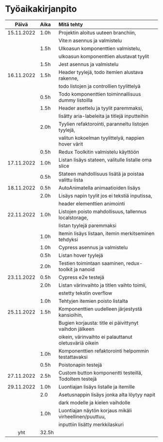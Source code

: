 # Työaikakirjanpito

|   Päivä    | Aika  | Mitä tehty                                             |
| :--------: | :---- | :----------------------------------------------------- |
| 15.11.2022 | 1.0h  | Projektin aloitus uuteen branchiin,                    |
|            |       | Vite:n asennus ja valmistelu                           |
|            | 1.5h  | Ulkoasun komponenttien valmistelu,                     |
|            |       | ulkoasun komponenttien alustavat tyylit                |
|            | 1.5h  | Jest asennus ja valmistelu                             |
| 16.11.2022 | 1.5h  | Header tyylejä, todo itemien alustava rakenne,         |
|            |       | todo listojen ja controllien tyylittelyä               |
|            | 0.5h  | Todo komponenttien toiminnallisuus dummy listoilla     |
|            | 1.5h  | Header asettelu ja tyylit paremmaksi,                  |
|            |       | lisätty aria-labeleita ja titlejä inputteihin          |
|            | 2.0h  | Tyylien refaktorointi, paranneltu listojen tyylejä,    |
|            |       | valitun kokoelman tyylittelyä, nappien hover värit     |
|            | 0.5h  | Redux Toolkitin valmistelu käyttöön                    |
| 17.11.2022 | 1.0h  | Listan lisäys stateen, valitulle listalle oma slice    |
|            | 0.5h  | Stateen mahdollisuus lisätä ja poistaa valittu lista   |
| 18.11.2022 | 0.5h  | AutoAnimatella animaatioiden lisäys                    |
|            | 2.0h  | Lisäys napin tyylit jos ei tekstiä inputissa,          |
|            |       | header elementtien animointi                           |
| 22.11.2022 | 1.0h  | Listojen poisto mahdollisuus, tallennus localstorage,  |
|            |       | listan tyylejä paremmaksi                              |
|            | 1.0h  | Itemin lisäys listaan, itemin merkitseminen tehdyksi   |
|            | 1.0h  | Cypress asennus ja valmistelu                          |
|            | 0.5h  | Listan hover tyylejä                                   |
|            | 2.0h  | Testien toimintaan saaminen, redux-toolkit ja nanoid   |
| 23.11.2022 | 0.5h  | Cypress e2e testejä                                    |
|            | 2.0h  | Listan värinvaihto ja titlen vaihto toimii,            |
|            |       | estetty tekstin overflow                               |
|            | 1.0h  | Tehtyjen itemien poisto listalta                       |
| 25.11.2022 | 1.5h  | Komponenttien uudelleen järjestystä kansioihin,        |
|            |       | Bugien korjausta: title ei päivittynyt vaihdon jälkeen |
|            |       | oikein, värinvaihto ei palauttanut oletusväriä oikein  |
|            | 1.0h  | Komponenttien refaktorointi helpommin testattavaksi    |
|            | 0.5h  | Poistonapin testejä                                    |
| 27.11.2022 | 2.5h  | Custom button komponentti testeillä, TodoItem testejä  |
| 29.11.2022 | 1.0h  | Luontiajan lisäys listalle ja itemille                 |
|            | 2.0   | Asetusnappin lisäys jonka alta löytyy napit            |
|            |       | dark modelle ja kielen vaihdolle                       |
|            | 1.0h  | Luontiajan näytön korjaus mikäli virheellinen/puuttuu, |
|            |       | inputtiin lisätty merkkilaskuri                        |
|    yht     | 32.5h |                                                        |
